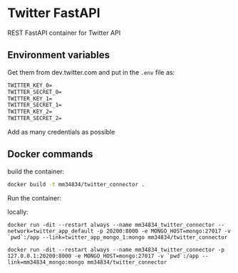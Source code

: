 # Twitter FastAPI

REST FastAPI container for Twitter API

## Environment variables

Get them from dev.twitter.com and put in the `.env` file as:

```txt
TWITTER_KEY_0=
TWITTER_SECRET_0=
TWITTER_KEY_1=
TWITTER_SECRET_1=
TWITTER_KEY_2=
TWITTER_SECRET_2=
```

Add as many credentials as possible

## Docker commands

build the container:

```bash
docker build -t mm34834/twitter_connector .
```

Run the container:

locally:
```
docker run -dit --restart always --name mm34834_twitter_connector --network=twitter_app_default -p 20200:8000 -e MONGO_HOST=mongo:27017 -v `pwd`:/app --link=twitter_app_mongo_1:mongo mm34834/twitter_connector
```

```
docker run -dit --restart always --name mm34834_twitter_connector -p 127.0.0.1:20200:8000 -e MONGO_HOST=mongo:27017 -v `pwd`:/app --link=mm34834_mongo:mongo mm34834/twitter_connector
```